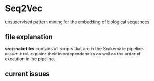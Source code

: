 # Seq2Vec
unsupervised pattern mining for the embedding of biological sequences

## file explanation ##
**src/snakefiles** contains all scripts that are in the Snakemake pipeline. `Report.html` explains their interdependencies as well as the order of execution in the pipeline.


## current issues ##
